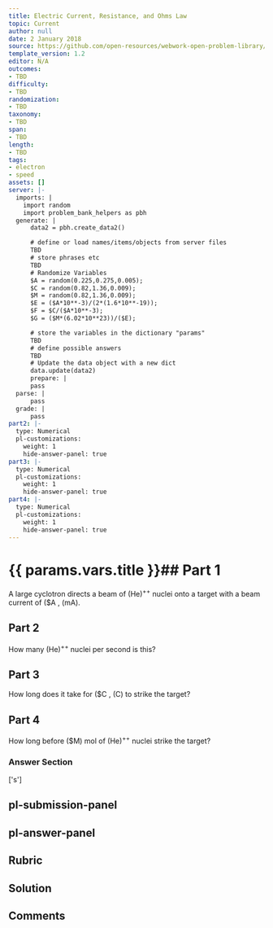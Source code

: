 ```yaml
---
title: Electric Current, Resistance, and Ohms Law
topic: Current
author: null
date: 2 January 2018
source: https://github.com/open-resources/webwork-open-problem-library/tree/master/Contrib/BrockPhysics/College_Physics_Urone/20.Electric_Current/20-01.Current/NU_U17_20_01_013.pg
template_version: 1.2
editor: N/A
outcomes:
- TBD
difficulty:
- TBD
randomization:
- TBD
taxonomy:
- TBD
span:
- TBD
length:
- TBD
tags:
- electron
- speed
assets: []
server: |-
  imports: |
    import random
    import problem_bank_helpers as pbh
  generate: |
      data2 = pbh.create_data2()

      # define or load names/items/objects from server files
      TBD
      # store phrases etc
      TBD
      # Randomize Variables
      $A = random(0.225,0.275,0.005);
      $C = random(0.82,1.36,0.009);
      $M = random(0.82,1.36,0.009);
      $E = ($A*10**-3)/(2*(1.6*10**-19));
      $F = $C/($A*10**-3);
      $G = ($M*(6.02*10**23))/($E);

      # store the variables in the dictionary "params"
      TBD
      # define possible answers
      TBD
      # Update the data object with a new dict
      data.update(data2)
      prepare: |
      pass
  parse: |
      pass
  grade: |
      pass
part2: |-
  type: Numerical
  pl-customizations:
    weight: 1
    hide-answer-panel: true
part3: |-
  type: Numerical
  pl-customizations:
    weight: 1
    hide-answer-panel: true
part4: |-
  type: Numerical
  pl-customizations:
    weight: 1
    hide-answer-panel: true
---
```


# {{ params.vars.title }}## Part 1 
A large cyclotron directs a beam of (He)<sup>++</sup> nuclei onto a target with a beam current of ($A , (mA). 
## Part 2 
How many (He)<sup>++</sup> nuclei per second is this? 
## Part 3 
How long does it take for ($C , (C) to strike the target? 
## Part 4 
How long before ($M) mol of (He)<sup>++</sup> nuclei strike the target? 


### Answer Section 
['s']

## pl-submission-panel 


## pl-answer-panel 


## Rubric 


## Solution 


## Comments 


